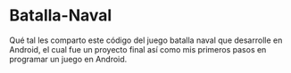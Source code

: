 Batalla-Naval
=============

Qué tal les comparto este código del juego batalla naval que desarrolle en Android, el cual fue un proyecto final 
así como mis primeros pasos en programar un juego en Android.
